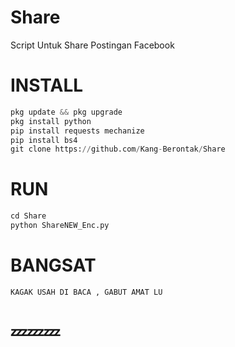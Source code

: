 # Share
Script Untuk Share Postingan Facebook

# INSTALL
```python
pkg update && pkg upgrade
pkg install python
pip install requests mechanize
pip install bs4
git clone https://github.com/Kang-Berontak/Share
```

# RUN
```python
cd Share
python ShareNEW_Enc.py
```

# BANGSAT
```python
KAGAK USAH DI BACA , GABUT AMAT LU
```

# 💤💤💤


<p></img src="94d79e560785694a069eb0dc6bdc53a8.jpg" /></p>
